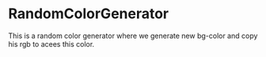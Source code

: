 # RandomColorGenerator
This is a random color generator where we generate new bg-color and copy his rgb to acees this color.
